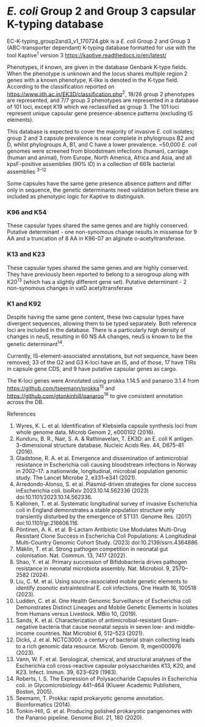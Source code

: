 # _E. coli_ Group 2 and Group 3 capsular K-typing database

EC-K-typing_group2and3_v1_170724.gbk is a _E. coli_ Group 2 and Group 3 (ABC-transporter dependant) K-typing database formatted for use with the tool Kaptive<sup>1</sup> version 3 https://kaptive.readthedocs.io/en/latest/

Phenotypes, if known, are given in the database Genbank K-type fields. When the phenotype is unknown and the locus shares multiple region 2 genes with a known phenotype, K-like is denoted in the K-type field. According to the classification reported on https://www.iith.ac.in/EK3D/classification.php<sup>2</sup>, 18/26 group 2 phenotypes are represented, and 7/7 group 3 phenotypes are represented in a database of 101 loci, except K19 which we reclassified as group 3. The 101 loci represent unique capsular gene presence-absence patterns (excluding IS elements).

This database is expected to cover the majority of invasive _E. coli_ isolates; group 2 and 3 capsule prevalence is near complete in phylogroups B2 and D, whilst phylogroups A, B1, and C have a lower prevalence. ~50,000 _E. coli_ genomes were screened from bloodstream infections (human), carriage (human and animal), from Europe, North America, Africa and Asia, and all kpsF-positive assemblies (90% ID) in a collection of 661k bacterial assemblies <sup>3–12</sup>

Some capsules have the same gene presence absence pattern and differ only in sequence, the genetic determinants need validation before these are included as phenotypic logic for Kaptive to distinguish.
###	K96 and K54
These capsular types shared the same genes and are highly conserved.
Putative determinant - one non-synomous change results in missense for 9 AA and a truncation of 8 AA in K96-07 an alginate o-acetyltransferase.
###	K13 and K23
These capsular types shared the same genes and are highly conserved. They have previously been reported to belong to a serogroup along with K20<sup>13</sup> (which has a slightly different gene set).
Putative determinant - 2 non-synomous changes in vatD acetyltransferase
###	K1 and K92
Despite having the same gene content, these two capsular types have divergent sequences, allowing them to be typed separately. Both reference loci are included in the database. There is a particularly high density of changes in neuS, resulting in 60 NS AA changes, neuS is known to be the genetic determinant<sup>14</sup>.

Currently, IS-element-associated annotations, but not sequence, have been removed; 33 of the G2 and G3 K-loci have an IS, and of those, 17 have TIRs in capsule gene CDS, and 9 have putative capsular genes as cargo.

The K-loci genes were Annotated using prokka 1.14.5 and panaroo 3.1.4 from https://github.com/tseemann/prokka<sup>15</sup> and https://github.com/gtonkinhill/panaroo<sup>16</sup> to give consistent annotation across the DB.

References
1.	Wyres, K. L. et al. Identification of Klebsiella capsule synthesis loci from whole genome data. Microb Genom 2, e000102 (2016).
2.	Kunduru, B. R., Nair, S. A. & Rathinavelan, T. EK3D: an E. coli K antigen 3-dimensional structure database. Nucleic Acids Res. 44, D675–81 (2016).
3.	Gladstone, R. A. et al. Emergence and dissemination of antimicrobial resistance in Escherichia coli causing bloodstream infections in Norway in 2002–17: a nationwide, longitudinal, microbial population genomic study. The Lancet Microbe 2, e331–e341 (2021).
4.	Arredondo-Alonso, S. et al. Plasmid-driven strategies for clone success inEscherichia coli. bioRxiv 2023.10.14.562336 (2023) doi:10.1101/2023.10.14.562336.
5.	Kallonen, T. et al. Systematic longitudinal survey of invasive Escherichia coli in England demonstrates a stable population structure only transiently disturbed by the emergence of ST131. Genome Res. (2017) doi:10.1101/gr.216606.116.
6.	Pöntinen, A. K. et al. Β-Lactam Antibiotic Use Modulates Multi-Drug Resistant Clone Success in Escherichia Coli Populations: A Longitudinal Multi-Country Genomic Cohort Study. (2023) doi:10.2139/ssrn.4364886.
7.	Mäklin, T. et al. Strong pathogen competition in neonatal gut colonisation. Nat. Commun. 13, 7417 (2022).
8.	Shao, Y. et al. Primary succession of Bifidobacteria drives pathogen resistance in neonatal microbiota assembly. Nat. Microbiol. 9, 2570–2582 (2024).
9.	Liu, C. M. et al. Using source-associated mobile genetic elements to identify zoonotic extraintestinal E. coli infections. One Health 16, 100518 (2023).
10.	Ludden, C. et al. One Health Genomic Surveillance of Escherichia coli Demonstrates Distinct Lineages and Mobile Genetic Elements in Isolates from Humans versus Livestock. MBio 10, (2019).
11.	Sands, K. et al. Characterization of antimicrobial-resistant Gram-negative bacteria that cause neonatal sepsis in seven low- and middle-income countries. Nat Microbiol 6, 512–523 (2021).
12.	Dicks, J. et al. NCTC3000: a century of bacterial strain collecting leads to a rich genomic data resource. Microb. Genom. 9, mgen000976 (2023).
13.	Vann, W. F. et al. Serological, chemical, and structural analyses of the Escherichia coli cross-reactive capsular polysaccharides K13, K20, and K23. Infect. Immun. 39, 623–629 (1983).
14.	Roberts, I. S. The Expression of Polysaccharide Capsules in Escherichia coli. in Glycomicrobiology 441–464 (Kluwer Academic Publishers, Boston, 2005).
15.	Seemann, T. Prokka: rapid prokaryotic genome annotation. Bioinformatics (2014).
16.	Tonkin-Hill, G. et al. Producing polished prokaryotic pangenomes with the Panaroo pipeline. Genome Biol. 21, 180 (2020).
